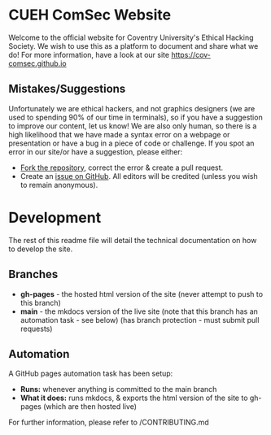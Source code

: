 # CUEH ComSec Website
Welcome to the official website for Coventry University's Ethical Hacking Society. We wish to use this as a platform to document and share what we do! For more information, have a look at our site https://cov-comsec.github.io

## Mistakes/Suggestions
Unfortunately we are ethical hackers, and not graphics designers (we are used to spending 90% of our time in terminals), so if you have a suggestion to improve our content, let us know! We are also only human, so there is a high likelihood that we have made a syntax error on a webpage or presentation or have a bug in a piece of code or challenge.
If you spot an error in our site/or have a suggestion, please either:
 - [Fork the repository](https://github.com/Cov-ComSec/Cov-ComSec.github.io), correct the error & create a pull request.
 - Create an [issue on GitHub](https://github.com/Cov-ComSec/Cov-ComSec.github.io/issues).
All editors will be credited (unless you wish to remain anonymous).

# Development
The rest of this readme file will detail the technical documentation on how to develop the site.

## Branches
- **gh-pages** - the hosted html version of the site (never attempt to push to this branch)
- **main** - the mkdocs version of the live site (note that this branch has an automation task - see below) (has branch protection - must submit pull requests)

## Automation
A GitHub pages automation task has been setup:
- **Runs:** whenever anything is committed to the main branch
- **What it does:** runs mkdocs, & exports the html version of the site to gh-pages (which are then hosted live)

For further information, please refer to /CONTRIBUTING.md
